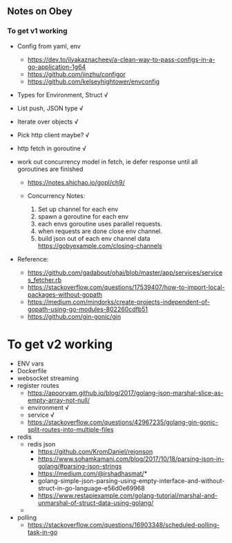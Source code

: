  ## Notes on Obey

### To get v1 working
 * Config from yaml, env
   * https://dev.to/ilyakaznacheev/a-clean-way-to-pass-configs-in-a-go-application-1g64
   * https://github.com/jinzhu/configor
   * https://github.com/kelseyhightower/envconfig
* Types for Environment, Struct √
* List push, JSON type √
* Iterate over objects √
* Pick http client maybe? √
* http fetch in goroutine √

* work out concurrency model in fetch, ie defer response until all goroutines are finished
   * https://notes.shichao.io/gopl/ch9/

   * Concurrency Notes:
      1. Set up channel for each env
      2. spawn a goroutine for each env
      3. each envs goroutine uses parallel requests.
      4. when requests are done close env channel.
      5. build json out of each env channel data
      https://gobyexample.com/closing-channels

* Reference:
  * https://github.com/gadabout/ohai/blob/master/app/services/services_fetcher.rb
  * https://stackoverflow.com/questions/17539407/how-to-import-local-packages-without-gopath
  * https://medium.com/mindorks/create-projects-independent-of-gopath-using-go-modules-802260cdfb51
  * https://github.com/gin-gonic/gin

# To get v2 working
* ENV vars
* Dockerfile
* websocket streaming
* register routes
    * https://apoorvam.github.io/blog/2017/golang-json-marshal-slice-as-empty-array-not-null/
    * environment √
    * service √
    * https://stackoverflow.com/questions/42967235/golang-gin-gonic-split-routes-into-multiple-files
* redis
  * redis json
    * https://github.com/KromDaniel/rejonson
    * https://www.sohamkamani.com/blog/2017/10/18/parsing-json-in-golang/#parsing-json-strings
    * https://medium.com/@irshadhasmat/*
    * golang-simple-json-parsing-using-empty-interface-and-without-struct-in-go-language-e56d0e69968
    * https://www.restapiexample.com/golang-tutorial/marshal-and-unmarshal-of-struct-data-using-golang/
  *
* polling
  * https://stackoverflow.com/questions/16903348/scheduled-polling-task-in-go
